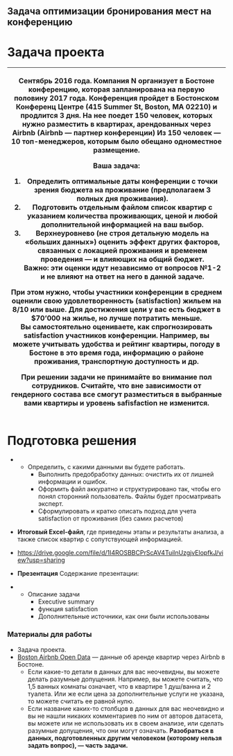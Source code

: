 ## Задача оптимизации бронирования мест на конференцию

# Задача проекта

<table><thead><tr><th><p>Сентябрь 2016 года. Компания N организует в Бостоне конференцию, которая запланирована на первую половину 2017 года. Конференция пройдет в Бостонском Конференц Центре (415 Summer St, Boston, MA 02210) и продлится 3 дня. На нее поедет 150 человек, которых нужно разместить в квартирах, арендованных через Airbnb (Airbnb ― партнер конференции) Из 150 человек ― 10 топ-менеджеров, которым было обещано одноместное размещение.<br></p><p><strong>Ваша задача:</strong></p><ol><li>Определить оптимальные даты конференции с точки зрения бюджета на проживание (предполагаем 3 полных дня проживания).</li><li>Подготовить отдельным файлом список квартир с указанием количества проживающих, ценой и любой дополнительной информацией на ваш выбор.</li><li>Верхнеуровнево (не строя детальную модель на <strong>«</strong>больших данных<strong>»</strong>) оценить эффект других факторов, связанных с локацией проживания и временем проведения ― и влияющих на общий бюджет.<br><strong>Важно:</strong> эти оценки идут независимо от вопросов №1-2 и не влияют на ответ на него в данной задаче.<br></li></ol><p>При этом нужно, чтобы участники конференции в среднем оценили свою удовлетворенность (satisfaction) жильем на 8/10 или выше. Для достижения цели у вас есть бюджет в $70’000 на жилье, но лучше потратить меньше.<br>Вы самостоятельно оцениваете, как спрогнозировать satisfaction участников конференции. Например, вы можете учитывать удобства и рейтинг квартиры, погоду в Бостоне в это время года, информацию о районе проживания, транспортную доступность и др.</p><p>При решении задачи не принимайте во внимание пол сотрудников. Считайте, что вне зависимости от гендерного состава все смогут разместиться в выбранные вами квартиры и уровень safisfaction не изменится.</p></th></tr></thead></table>

#

#

# Подготовка решения

- - Определить, с какими данными вы будете работать.
    - Выполнить предобработку данных: очистить их от лишней информации и ошибок.
    - Оформить файл аккуратно и структурировано так, чтобы его понял сторонний пользователь. Файлы будет просматривать эксперт.
    - Сформулировать и кратко описать подход для учета satisfaction от проживания (без самих расчетов)
- **Итоговый Excel-файл**, где приведены этапы и результаты анализа, а также список квартир с сопутствующей информацией.
- https://drive.google.com/file/d/1I4ROSBBCPrScAV4TuilnUzgjvElopfkJ/view?usp=sharing
  
- **Презентация**
Содержание презентации:
- - Описание задачи
    - Executive summary
    - функция satisfaction
    - Дополнительные источники, как они были использованы

### Материалы для работы

- Задача проекта.
- [Boston Airbnb Open Data](https://www.kaggle.com/airbnb/boston?select=listings.csv) ― данные об аренде квартир через Airbnb в Бостоне.
  - Если какие-то детали в данных для вас неочевидны, вы можете делать разумные допущения. Например, вы можете считать, что 1,5 ванных комнаты означает, что в квартире 1 душ/ванна и 2 туалета. Или же если цена за дополнительные услуги не указана, то можете считать ее равной нулю.
  - Если название каких-то столбцов в данных для вас неочевидно и вы не нашли никаких комментариев по ним от авторов датасета, вы можете или не использовать их в своем анализе, или сделать разумные допущения, что они могут означать. **Разобраться в данных, подготовленных другим человеком (которому нельзя задать вопрос), ― часть задачи.**
